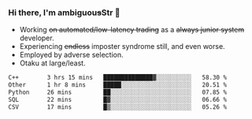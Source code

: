 ### Hi there, I'm ambiguou~~s~~Str 👋

<!--
**ambiguoustexture/ambiguoustexture** is a ✨ _special_ ✨ repository because its `README.md` (this file) appears on your GitHub profile.

Here are some ideas to get you started:
-->
- Working ~~on automated/low-latency trading~~ as a ~~always junior system~~ developer.
- Experiencing ~~endless~~ imposter syndrome still, and even worse.
- Employed by adverse selection.
- Otaku at large/least.

<!--START_SECTION:waka-->

```txt
C++        3 hrs 15 mins   ██████████████▓░░░░░░░░░░   58.30 %
Other      1 hr 8 mins     █████░░░░░░░░░░░░░░░░░░░░   20.51 %
Python     26 mins         ██░░░░░░░░░░░░░░░░░░░░░░░   07.85 %
SQL        22 mins         █▓░░░░░░░░░░░░░░░░░░░░░░░   06.66 %
CSV        17 mins         █▒░░░░░░░░░░░░░░░░░░░░░░░   05.26 %
```

<!--END_SECTION:waka-->
